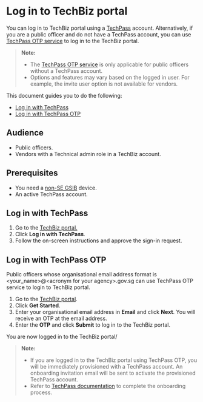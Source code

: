 # Log in to TechBiz portal 

You can log in to TechBiz portal using a [TechPass](https://docs.developer.tech.gov.sg/docs/techpass-user-guide/) account. Alternatively, if you are a public officer and do not have a TechPass account, you can use [TechPass OTP service](#log-in-with-techpass-otp) to log in to the TechBiz portal.

> **Note:** 
>
> - The [TechPass OTP service](#log-in-with-techpass-otp) is only applicable for public officers without a TechPass account.
> - Options and features may vary based on the logged in user. For example, the invite user option is not available for vendors.

This document guides you to do the following:

- [Log in with TechPass](#log-in-with-techpass)
- [Log in with TechPass OTP](#log-in-with-techpass-otp)

## Audience

- Public officers.
- Vendors with a Technical admin role in a TechBiz account.

## Prerequisites

- You need a [non-SE GSIB](https://docs.developer.tech.gov.sg/docs/techbiz-documentation/glossary) device.
- An active TechPass account.


## Log in with TechPass

1.  Go to the [TechBiz portal.](http://portal.techbiz.suite.gov.sg/)
2.  Click **Log in with TechPass**.
3.  Follow the on-screen instructions and approve the sign-in request.

## Log in with TechPass OTP

Public officers whose organisational email address format is \<your_name>@\<acronym for your agency>.gov.sg can use TechPass OTP service to login to TechBiz portal. 

1.  Go to the [TechBiz portal](http://portal.techbiz.suite.gov.sg/).
2.  Click **Get Started**.
3.  Enter your organisational email address in **Email** and click **Next**. You will receive an OTP at the email address.
4.  Enter the **OTP** and click **Submit** to log in to the TechBiz portal.

You are now logged in to the TechBiz portal/

> **Note:** 
>
> - If you are logged in to the TechBiz portal using TechPass OTP, you will be immediately provisioned with a TechPass account. An onboarding invitation email will be sent to activate the provisioned TechPass account.
> - Refer to [TechPass documentation](https://docs.developer.tech.gov.sg/docs/techpass-user-guide/) to complete the onboarding process.
